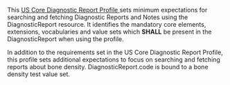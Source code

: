This [US Core Diagnostic Report Profile ](http://hl7.org/fhir/us/core/StructureDefinition/us-core-diagnosticreport-note) sets minimum expectations for searching and fetching Diagnostic Reports and Notes using the DiagnosticReport resource.
It identifies the mandatory core elements, extensions, vocabularies and value sets which **SHALL** be present in the DiagnosticReport when using the profile. 

In addition to the requirements set in the US Core Diagnostic Report Profile, this profile sets additional expectations to focus on searching and fetching reports about bone density. DiagnosticReport.code is bound to a bone density test value set.

